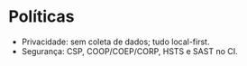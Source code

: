 # Políticas
- Privacidade: sem coleta de dados; tudo local-first.
- Segurança: CSP, COOP/COEP/CORP, HSTS e SAST no CI.
